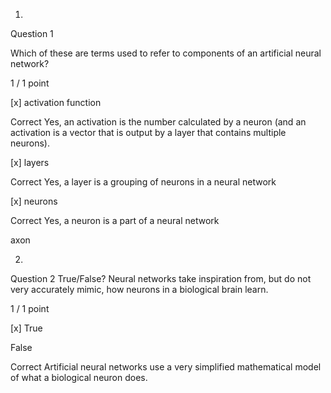 1.
Question 1

Which of these are terms used to refer to components of an artificial neural network? 

1 / 1 point

[x] activation function 

Correct
Yes, an activation is the number calculated by a neuron (and an activation is a vector that is output by a layer that contains multiple neurons).


[x] layers

Correct
Yes, a layer is a grouping of neurons in a neural network


[x] neurons

Correct
Yes, a neuron is a part of a neural network


axon

2.
Question 2
True/False? Neural networks take inspiration from, but do not very accurately mimic, how neurons in a biological brain learn.

1 / 1 point

[x] True 


False

Correct
Artificial neural networks use a very simplified mathematical model of what a biological neuron does.

